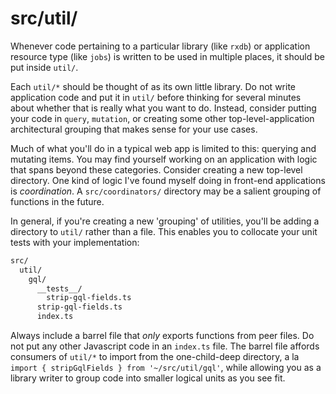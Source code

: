 # src/util/

Whenever code pertaining to a particular library (like `rxdb`) or application resource type (like `jobs`) is written to be used in multiple places, it should be put inside `util/`.

Each `util/*` should be thought of as its own little library.  Do not write application code and put it in `util/` before thinking for several minutes about whether that is really what you want to do.  Instead, consider putting your code in `query`, `mutation`, or creating some other top-level-application architectural grouping that makes sense for your use cases.

Much of what you'll do in a typical web app is limited to this: querying and mutating items.  You may find yourself working on an application with logic that spans beyond these categories.  Consider creating a new top-level directory.  One kind of logic I've found myself doing in front-end applications is _coordination_.  A `src/coordinators/` directory may be a salient grouping of functions in the future.

In general, if you're creating a new 'grouping' of utilities, you'll be adding a directory to `util/` rather than a file.  This enables you to collocate your unit tests with your implementation:

```txt
src/
  util/
    gql/
      __tests__/
        strip-gql-fields.ts
      strip-gql-fields.ts
      index.ts
```

Always include a barrel file that _only_ exports functions from peer files.  Do not put any other Javascript code in an `index.ts` file.  The barrel file affords consumers of `util/*` to import from the one-child-deep directory, a la `import { stripGqlFields } from '~/src/util/gql'`, while allowing you as a library writer to group code into smaller logical units as you see fit.
